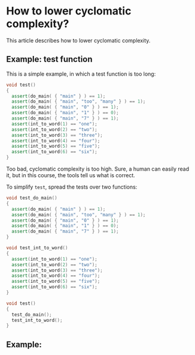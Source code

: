 # How to lower cyclomatic complexity?

This article describes how to lower cyclomatic complexity.

## Example: test function

This is a simple example, in which a test function is too long:

```c++
void test()
{
  assert(do_main( { "main" } ) == 1);
  assert(do_main( { "main", "too", "many" } ) == 1);
  assert(do_main( { "main", "0" } ) == 1);
  assert(do_main( { "main", "1" } ) == 0);
  assert(do_main( { "main", "7" } ) == 1);
  assert(int_to_word(1) == "one");
  assert(int_to_word(2) == "two");
  assert(int_to_word(3) == "three");
  assert(int_to_word(4) == "four");
  assert(int_to_word(5) == "five");
  assert(int_to_word(6) == "six");
}
```

Too bad, cyclomatic complexity is too high.
Sure, a human can easily read it, but in this course, the tools tell us what is correct.

To simplify `test`, spread the tests over two functions:

```c++
void test_do_main()
{
  assert(do_main( { "main" } ) == 1);
  assert(do_main( { "main", "too", "many" } ) == 1);
  assert(do_main( { "main", "0" } ) == 1);
  assert(do_main( { "main", "1" } ) == 0);
  assert(do_main( { "main", "7" } ) == 1);
}

void test_int_to_word()
{
  assert(int_to_word(1) == "one");
  assert(int_to_word(2) == "two");
  assert(int_to_word(3) == "three");
  assert(int_to_word(4) == "four");
  assert(int_to_word(5) == "five");
  assert(int_to_word(6) == "six");
}

void test()
{
  test_do_main();
  test_int_to_word();
}
```

## Example: